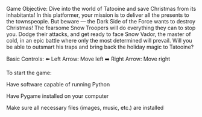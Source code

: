 Game Objective:
Dive into the world of Tatooine and save Christmas from its inhabitants!
In this platformer, your mission is to deliver all the presents to the townspeople. But beware — the Dark Side of the Force wants to destroy Christmas!
The fearsome Snow Troopers will do everything they can to stop you. Dodge their attacks,
and get ready to face Snow Vador, the master of cold, in an epic battle where only the most determined will prevail.
Will you be able to outsmart his traps and bring back the holiday magic to Tatooine?

Basic Controls:
⬅️ Left Arrow: Move left
➡️ Right Arrow: Move right

To start the game:

Have software capable of running Python

Have Pygame installed on your computer

Make sure all necessary files (images, music, etc.) are installed
